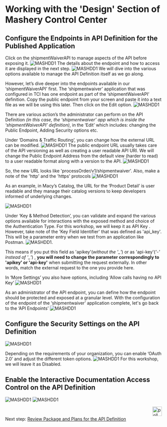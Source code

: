# Working with the 'Design' Section of Mashery Control Center

## Configure the Endpoints in API Definition for the Published Application

Click on the shipmentWaiverAPI to manage aspects of the API before exposing it.
![MASHDD1](/images/mashdd1/1.png)
The details about the endpoint and how to access it are displayed in the next step.
![MASHDD1](/images/mashdd1/2.png)
We will dive into the various options available to manage the API Definition itself as we go along.

However, let’s dive deeper into the endpoints available in our ‘shipmentWaiverAPI’ first. The ‘shipmentwaiver’ application that was configured in TCI has one endpoint as part of the ‘shipmentWaiverAPI’ definition.
Copy the public endpoint from your screen and paste it into a text file as we will be using this later.
Then click on the Edit option.
![MASHDD1](/images/mashdd1/3.png)

There are various action’s the administrator can perform on the API Definition *(in this case, the ‘shipmentwaiver’ app which is inside the ‘shipmentWaiverAPI’ definition)*, in the ‘Edit’ which includes: changing the Public Endpoint, Adding Security options etc.

Under ‘Domains & Traffic Routing’, you can change how the external URL can be modified.
![MASHDD1](/images/mashdd1/4.png)
The public endpoint URL usually takes care of the API versioning as well as creating a user readable API URI.
We will change the Public Endpoint Address from the default view (harder to read) to a user readable format along with a version to the API.
![MASHDD1](/images/mashdd1/5.png)

So, the new URL looks like 'processOrder/v1/shipmentwaiver'.
Also, make a note of the 'http' and the 'https' protocols
![MASHDD1](/images/mashdd1/6.png)

As an example, in Macy’s Catalog, the URL for the ‘Product Detail’ is user readable and they manage their catalog versions to keep developers informed of underlying changes.

![MASHDD1](/images/mashdd1/7.png)

Under ‘Key & Method Detection’, you can validate and expand the various options available for interactions with the exposed method and choice of the Authentication Type.
For this workshop, we will keep it as API Key . However, take note of the 'Key Field Identifier' that was defined as 'api_key'. This will be a parameter entry when we test from an application like Postman.
![MASHDD1](/images/mashdd1/8.png).

This means if you put this field as 'apikey'(*without the '_'*) or as 'api-key'(*'-' instead of '_'*) , **you will need to change the parameter correspondingly to 'apikey' or 'api-key'** when submitting the request externally. In other words, match the external request to the one you provide here.

In ‘More Settings’ you also have options, including ‘Allow calls having no API Key’
![MASHDD1](/images/mashdd1/9.png)

As an administrator of the API endpoint, you can define how the endpoint should be protected and exposed at a granular level.
With the configuration of the endpoint of the ‘shipmentwaiver’ application complete, let's go back to the ‘API Endpoints’
![MASHDD1](/images/mashdd1/10.png)

## Configure the Security Settings on the API Definition
![MASHDD1](/images/mashdd1/11.png)

Depending on the requirements of your organization, you can enable ‘OAuth 2.0’ and adjust the different token options.
![MASHDD1](/images/mashdd1/12.png)
For this workshop, we will leave it as Disabled.

## Enable the Interactive Documentation Access Control on the API Definition
![MASHDD1](/images/mashdd1/13.png)
![MASHDD1](/images/mashdd1/14.png)

<img src="/images/poll.png" alt="poll" width=30 height=30 style="float:right"/> 

Next step: [Review Package and Plans for the API Definition](9.mashdd_2.md)

